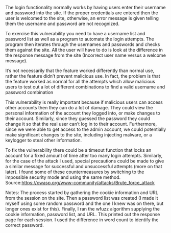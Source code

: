 The login functionality normally works by having users enter their username and password into the site. 
If the proper credentials are entered then the user is welcomed to the site, otherwise, an error message is given telling them the username and password are not recognized.

To exercise this vulnerability you need to have a username list and password list as well as a program to automate the login attempts. 
The program then iterates through the usernames and passwords and checks them against the site. 
All the user will have to do is look at the difference in the response message from the site (Incorrect user name versus a welcome message). 

It’s not necessarily that the feature worked differently than normal use, rather the feature didn’t prevent malicious use. 
In fact, the problem is that the feature worked as normal for all the attempts which allow malicious users to test out a lot of different combinations to find a valid username and password combination

This vulnerability is really important because if malicious users can access other accounts then they can do a lot of damage. 
They could view the personal information of the account they logged into, or make changes to their account. 
Similarly, since they guessed the password they could change it so that the real user can’t log in to their account. 
Furthermore, since we were able to get access to the admin account, we could potentially make significant changes to the site, including injecting malware, or a keylogger to steal other information.

To fix the vulnerability there could be a timeout function that locks an account for a fixed amount of time after too many login attempts. 
Similarly, for the case of the attack I used, special precautions could be made to give a similar message for successful and unsuccessful attempts (more on that later). 
I found some of these countermeasures by switching to the impossible security mode and using the same method.  
Source:https://owasp.org/www-community/attacks/Brute_force_attack


Notes: The process started by gathering the cookie information and URL from the session on the site. 
Then a password list was created (I made it myself using some random password and the one I knew was on there, but longer ones exist for this).
Finally, I ran the wfuzz algorithm supplying the cookie information, password list, and URL. This printed out the response page for each session. 
I used the difference in word count to identify the correct password. 
